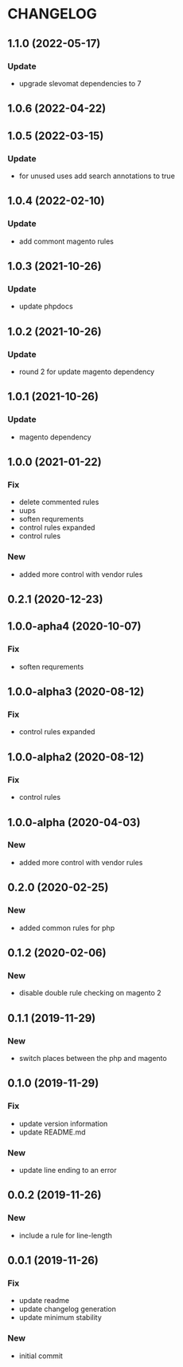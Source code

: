 CHANGELOG
=========

## 1.1.0 (2022-05-17)

### Update

* upgrade slevomat dependencies to 7


## 1.0.6 (2022-04-22)


## 1.0.5 (2022-03-15)

### Update

* for unused uses add search annotations to true


## 1.0.4 (2022-02-10)

### Update

* add commont magento rules


## 1.0.3 (2021-10-26)

### Update

* update phpdocs


## 1.0.2 (2021-10-26)

### Update

* round 2 for update magento dependency


## 1.0.1 (2021-10-26)

### Update

* magento dependency


## 1.0.0 (2021-01-22)

### Fix

* delete commented rules
* uups
* soften requrements
* control rules expanded
* control rules

### New

* added more control with vendor rules


## 0.2.1 (2020-12-23)


## 1.0.0-apha4 (2020-10-07)

### Fix

* soften requrements


## 1.0.0-alpha3 (2020-08-12)

### Fix

* control rules expanded


## 1.0.0-alpha2 (2020-08-12)

### Fix

* control rules


## 1.0.0-alpha (2020-04-03)

### New

* added more control with vendor rules


## 0.2.0 (2020-02-25)

### New

* added common rules for php


## 0.1.2 (2020-02-06)

### New

* disable double rule checking on magento 2


## 0.1.1 (2019-11-29)

### New

* switch places between the php and magento


## 0.1.0 (2019-11-29)

### Fix

* update version information
* update README.md

### New

* update line ending to an error


## 0.0.2 (2019-11-26)

### New

* include a rule for line-length


## 0.0.1 (2019-11-26)

### Fix

* update readme
* update changelog generation
* update minimum stability

### New

* initial commit

